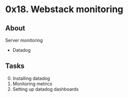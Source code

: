 # 0x18. Webstack monitoring

## About
Server monitoring  
* Datadog

## Tasks
0. Installing datadog
1. Monitoring metrics
2. Setting up datadog dashboards
